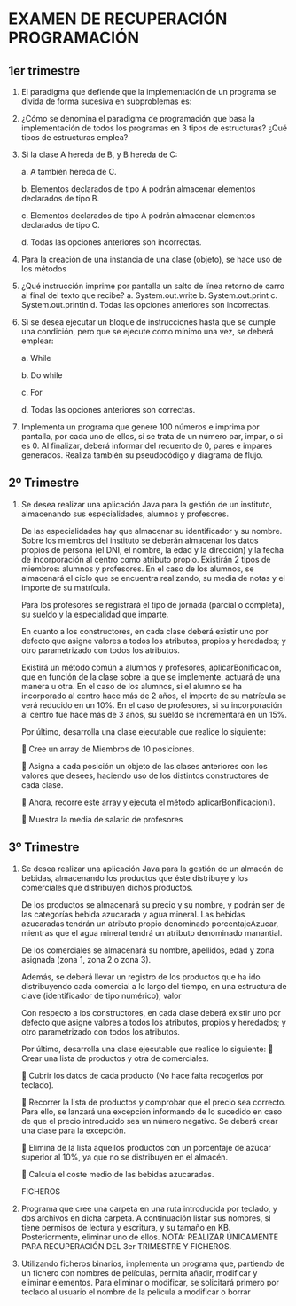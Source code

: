 # EXAMEN DE RECUPERACIÓN PROGRAMACIÓN  

## 1er trimestre
1. El paradigma que defiende que la implementación de un programa se divida de forma
sucesiva en subproblemas es:

2. ¿Cómo se denomina el paradigma de programación que basa la implementación de
   todos los programas en 3 tipos de estructuras? ¿Qué tipos de estructuras emplea?

3. Si la clase A hereda de B, y B hereda de C:

   a. A también hereda de C.

   b. Elementos declarados de tipo A podrán almacenar elementos declarados de
   tipo B.

   c. Elementos declarados de tipo A podrán almacenar elementos declarados de
   tipo C.

   d. Todas las opciones anteriores son incorrectas.

4. Para la creación de una instancia de una clase (objeto), se hace uso de los métodos

5. ¿Qué instrucción imprime por pantalla un salto de línea retorno de carro al final del
   texto que recibe?
   a. System.out.write
   b. System.out.print
   c. System.out.println
   d. Todas las opciones anteriores son incorrectas.

6. Si se desea ejecutar un bloque de instrucciones hasta que se cumple una condición,
   pero que se ejecute como mínimo una vez, se deberá emplear:

   a. While

   b. Do while

   c. For

   d. Todas las opciones anteriores son correctas.

7. Implementa un programa que genere 100 números e imprima por pantalla, por cada
   uno de ellos, si se trata de un número par, impar, o si es 0. Al finalizar, deberá
   informar del recuento de 0, pares e impares generados. Realiza también su
   pseudocódigo y diagrama de flujo.

## 2º Trimestre

1. Se desea realizar una aplicación Java para la gestión de un instituto, almacenando
   sus especialidades, alumnos y profesores.

   De las especialidades hay que almacenar su identificador y su nombre.
   Sobre los miembros del instituto se deberán almacenar los datos propios de
   persona (el DNI, el nombre, la edad y la dirección) y la fecha de incorporación al
   centro como atributo propio. Existirán 2 tipos de miembros: alumnos y profesores.
   En el caso de los alumnos, se almacenará el ciclo que se encuentra realizando, su
   media de notas y el importe de su matrícula.

   Para los profesores se registrará el tipo de jornada (parcial o completa), su sueldo
   y la especialidad que imparte.

   En cuanto a los constructores, en cada clase deberá existir uno por defecto que
   asigne valores a todos los atributos, propios y heredados; y otro parametrizado con
   todos los atributos.

   Existirá un método común a alumnos y profesores, aplicarBonificacion, que en
   función de la clase sobre la que se implemente, actuará de una manera u otra. En el
   caso de los alumnos, si el alumno se ha incorporado al centro hace más de 2 años,
   el importe de su matrícula se verá reducido en un 10%. En el caso de profesores, si
   su incorporación al centro fue hace más de 3 años, su sueldo se incrementará en un
   15%.

   Por último, desarrolla una clase ejecutable que realice lo siguiente:

    Cree un array de Miembros de 10 posiciones.

    Asigna a cada posición un objeto de las clases anteriores con los valores que
   desees, haciendo uso de los distintos constructores de cada clase.

    Ahora, recorre este array y ejecuta el método aplicarBonificacion().

    Muestra la media de salario de profesores

## 3º Trimestre

1. Se desea realizar una aplicación Java para la gestión de un almacén de bebidas,
   almacenando los productos que éste distribuye y los comerciales que distribuyen
   dichos productos.

   De los productos se almacenará su precio y su nombre, y podrán ser de las
   categorías bebida azucarada y agua mineral. Las bebidas azucaradas tendrán un
   atributo propio denominado porcentajeAzucar, mientras que el agua mineral tendrá
   un atributo denominado manantial.

   De los comerciales se almacenará su nombre, apellidos, edad y zona asignada
   (zona 1, zona 2 o zona 3).

   Además, se deberá llevar un registro de los productos que ha ido distribuyendo cada
   comercial a lo largo del tiempo, en una estructura de clave (identificador de tipo
   numérico), valor

   Con respecto a los constructores, en cada clase deberá existir uno por defecto que
   asigne valores a todos los atributos, propios y heredados; y otro parametrizado con
   todos los atributos.

   Por último, desarrolla una clase ejecutable que realice lo siguiente:
    Crear una lista de productos y otra de comerciales.

    Cubrir los datos de cada producto (No hace falta recogerlos por teclado).

    Recorrer la lista de productos y comprobar que el precio sea correcto. Para ello,
   se lanzará una excepción informando de lo sucedido en caso de que el precio
   introducido sea un número negativo. Se deberá crear una clase para la
   excepción.

    Elimina de la lista aquellos productos con un porcentaje de azúcar superior al
   10%, ya que no se distribuyen en el almacén.

    Calcula el coste medio de las bebidas azucaradas.

   FICHEROS

2. Programa que cree una carpeta en una ruta introducida por teclado, y dos archivos
   en dicha carpeta. A continuación listar sus nombres, si tiene permisos de lectura y
   escritura, y su tamaño en KB. Posteriormente, eliminar uno de ellos.
   NOTA: REALIZAR ÚNICAMENTE PARA RECUPERACIÓN DEL 3er TRIMESTRE Y
   FICHEROS.

3. Utilizando ficheros binarios, implementa un programa que, partiendo de un fichero
   con nombres de películas, permita añadir, modificar y eliminar elementos. Para
   eliminar o modificar, se solicitará primero por teclado al usuario el nombre de la
   película a modificar o borrar